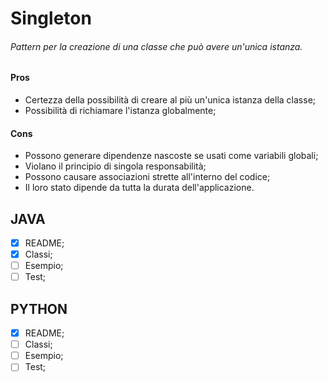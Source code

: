 # Singleton
###### Pattern per la creazione di una classe che può avere un'unica istanza.

#### Pros
- Certezza della possibilità di creare al più un'unica istanza della classe;
- Possibilità di richiamare l'istanza globalmente;

#### Cons
- Possono generare dipendenze nascoste se usati come variabili globali;
- Violano il principio di singola responsabilità;
- Possono causare associazioni strette all'interno del codice;
- Il loro stato dipende da tutta la durata dell'applicazione.

## JAVA
- [x] README;
- [x] Classi;
- [ ] Esempio;
- [ ] Test;

## PYTHON
- [x] README;
- [ ] Classi;
- [ ] Esempio;
- [ ] Test;
